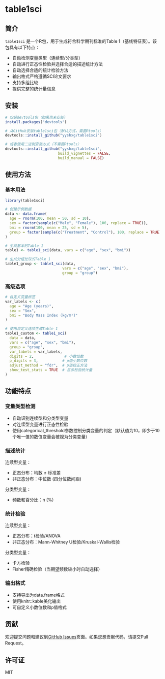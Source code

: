 # table1sci

## 简介

`table1sci` 是一个R包，用于生成符合科学期刊标准的Table 1（基线特征表）。该包具有以下特点：

- 自动检测变量类型（连续型/分类型）
- 自动进行正态性检验并选择合适的描述统计方法
- 自动选择合适的统计检验方法
- 输出格式严格遵循SCI论文要求
- 支持多组比较
- 提供完整的统计量信息

## 安装

```R
# 安装devtools包（如果尚未安装）
install.packages("devtools")

# 从GitHub安装table1sci包（默认方式，需要Rtools）
devtools::install_github("yyshxg/table1sci")

# 或者使用二进制安装方式（不需要Rtools）
devtools::install_github("yyshxg/table1sci", 
                        build_vignettes = FALSE, 
                        build_manual = FALSE)
```

## 使用方法

### 基本用法

```R
library(table1sci)

# 创建示例数据
data <- data.frame(
  age = rnorm(100, mean = 50, sd = 10),
  sex = factor(sample(c("Male", "Female"), 100, replace = TRUE)),
  bmi = rnorm(100, mean = 25, sd = 5),
  group = factor(sample(c("Treatment", "Control"), 100, replace = TRUE))
)

# 生成基本的Table 1
table1 <- table1_sci(data, vars = c("age", "sex", "bmi"))

# 生成分组比较的Table 1
table1_group <- table1_sci(data, 
                          vars = c("age", "sex", "bmi"),
                          group = "group")
```

### 高级选项

```R
# 自定义变量标签
var_labels <- c(
  age = "Age (years)",
  sex = "Sex",
  bmi = "Body Mass Index (kg/m²)"
)

# 使用自定义选项生成Table 1
table1_custom <- table1_sci(
  data = data,
  vars = c("age", "sex", "bmi"),
  group = "group",
  var_labels = var_labels,
  digits = 2,              # 小数位数
  p_digits = 3,           # p值小数位数
  adjust_method = "fdr",  # p值校正方法
  show_test_stats = TRUE  # 显示检验统计量
)
```

## 功能特点

### 变量类型检测

- 自动识别连续型和分类型变量
- 对连续型变量进行正态性检验
- 使用categorical_threshold参数控制分类变量的判定（默认值为10，即少于10个唯一值的数值变量会被视为分类变量）

### 描述统计

连续型变量：
- 正态分布：均数 ± 标准差
- 非正态分布：中位数 (四分位数间距)

分类型变量：
- 频数和百分比：n (%)

### 统计检验

连续型变量：
- 正态分布：t检验/ANOVA
- 非正态分布：Mann-Whitney U检验/Kruskal-Wallis检验

分类型变量：
- 卡方检验
- Fisher精确检验（当期望频数较小时自动选择）

### 输出格式

- 支持导出为data.frame格式
- 使用knitr::kable美化输出
- 可自定义小数位数和p值格式

## 贡献

欢迎提交问题和建议到[GitHub Issues](https://github.com/yyshxg/table1sci/issues)页面。如果您想贡献代码，请提交Pull Request。

## 许可证

MIT 